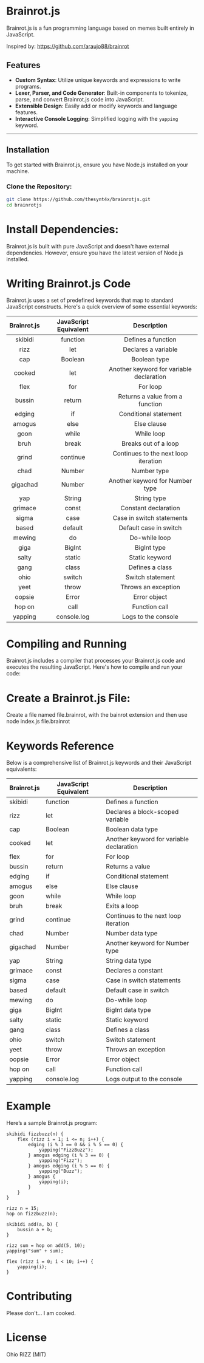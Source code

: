 # Brainrot.js

Brainrot.js is a fun programming language based on memes built entirely in JavaScript.

Inspired by: https://github.com/araujo88/brainrot

## Features
- **Custom Syntax**: Utilize unique keywords and expressions to write programs.
- **Lexer, Parser, and Code Generator**: Built-in components to tokenize, parse, and convert Brainrot.js code into JavaScript.
- **Extensible Design**: Easily add or modify keywords and language features.
- **Interactive Console Logging**: Simplified logging with the `yapping` keyword.

---

## Installation

To get started with Brainrot.js, ensure you have Node.js installed on your machine.

### Clone the Repository:
```bash
git clone https://github.com/thesynt4x/brainrotjs.git
cd brainrotjs
```

# Install Dependencies:
Brainrot.js is built with pure JavaScript and doesn't have external dependencies. However, ensure you have the latest version of Node.js installed.

# Writing Brainrot.js Code
Brainrot.js uses a set of predefined keywords that map to standard JavaScript constructs. Here's a quick overview of some essential keywords:

| Brainrot.js | JavaScript Equivalent |                Description               |
|:-----------:|:---------------------:|:----------------------------------------:|
| skibidi     | function              | Defines a function                       |
| rizz        | let                   | Declares a variable                      |
| cap         | Boolean               | Boolean type                             |
| cooked      | let                   | Another keyword for variable declaration |
| flex        | for                   | For loop                                 |
| bussin      | return                | Returns a value from a function          |
| edging      | if                    | Conditional statement                    |
| amogus      | else                  | Else clause                              |
| goon        | while                 | While loop                               |
| bruh        | break                 | Breaks out of a loop                     |
| grind       | continue              | Continues to the next loop iteration     |
| chad        | Number                | Number type                              |
| gigachad    | Number                | Another keyword for Number type          |
| yap         | String                | String type                              |
| grimace     | const                 | Constant declaration                     |
| sigma       | case                  | Case in switch statements                |
| based       | default               | Default case in switch                   |
| mewing      | do                    | Do-while loop                            |
| giga        | BigInt                | BigInt type                              |
| salty       | static                | Static keyword                           |
| gang        | class                 | Defines a class                          |
| ohio        | switch                | Switch statement                         |
| yeet        | throw                 | Throws an exception                      |
| oopsie      | Error                 | Error object                             |
| hop on      | call                  | Function call                            |
| yapping     | console.log           | Logs to the console                      |


# Compiling and Running
Brainrot.js includes a compiler that processes your Brainrot.js code and executes the resulting JavaScript. Here's how to compile and run your code:

# Create a Brainrot.js File:
Create a file named file.brainrot, with the bainrot extension and then use node index.js file.brainrot


# Keywords Reference
Below is a comprehensive list of Brainrot.js keywords and their JavaScript equivalents:

| Brainrot.js | JavaScript Equivalent | Description                              |   
|-------------|-----------------------|------------------------------------------|
| skibidi     | function              | Defines a function                       |
| rizz        | let                   | Declares a block-scoped variable         |
| cap         | Boolean               | Boolean data type                        |
| cooked      | let                   | Another keyword for variable declaration |
| flex        | for                   | For loop                                 |
| bussin      | return                | Returns a value                          |
| edging      | if                    | Conditional statement                    |
| amogus      | else                  | Else clause                              |
| goon        | while                 | While loop                               |
| bruh        | break                 | Exits a loop                             |
| grind       | continue              | Continues to the next loop iteration     |
| chad        | Number                | Number data type                         |
| gigachad    | Number                | Another keyword for Number type          |
| yap         | String                | String data type                         |
| grimace     | const                 | Declares a constant                      |
| sigma       | case                  | Case in switch statements                |
| based       | default               | Default case in switch                   |
| mewing      | do                    | Do-while loop                            |
| giga        | BigInt                | BigInt data type                         |
| salty       | static                | Static keyword                           |
| gang        | class                 | Defines a class                          |
| ohio        | switch                | Switch statement                         |
| yeet        | throw                 | Throws an exception                      |
| oopsie      | Error                 | Error object                             |
| hop on      | call                  | Function call                            |
| yapping     | console.log           | Logs output to the console               |

# Example
Here’s a sample Brainrot.js program:
```
skibidi fizzbuzz(n) {
    flex (rizz i = 1; i <= n; i++) {
        edging (i % 3 == 0 && i % 5 == 0) {
            yapping("FizzBuzz");
        } amogus edging (i % 3 == 0) {
            yapping("Fizz");
        } amogus edging (i % 5 == 0) {
            yapping("Buzz");
        } amogus {
            yapping(i);
        }
    }
}

rizz n = 15;
hop on fizzbuzz(n);

skibidi add(a, b) {
    bussin a + b;
}

rizz sum = hop on add(5, 10);
yapping("sum" + sum);

flex (rizz i = 0; i < 10; i++) {
    yapping(i);
}
```

# Contributing
Please don't... I am cooked.

# License
Ohio RIZZ (MIT)
